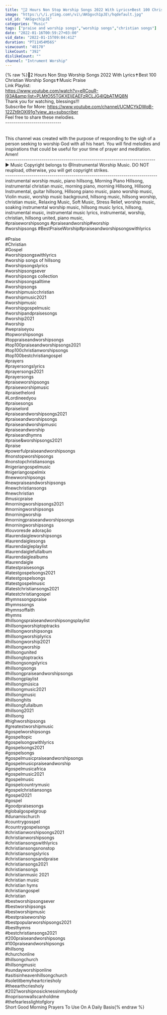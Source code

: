 ```yaml
---
title: "🙏2 Hours Non Stop Worship Songs 2022 With Lyrics✝️Best 100 Christian Worship Songs✝️Music Praise"
image: "https:\/\/i.ytimg.com\/vi\/AKGgvch1pJE\/hqdefault.jpg"
vid_id: "AKGgvch1pJE"
categories: "Music"
tags: ["praise and worship songs","worship songs","christian songs"]
date: "2022-01-16T00:59:27+03:00"
vid_date: "2022-01-15T09:04:41Z"
duration: "PT11H54M56S"
viewcount: "40170"
likeCount: "392"
dislikeCount: ""
channel: "Intrument Worship"
---
```

{% raw %}🙏2 Hours Non Stop Worship Songs 2022 With Lyrics✝️Best 100 Christian Worship Songs✝️Music Praise<br />Link Playlist:<br /><a rel="nofollow" target="blank" href="https://www.youtube.com/watch?v=eRCouR-I93A&amp;list=PLMtO55TGKXEIjEAEFzRCLJG4lQbATMQ8N">https://www.youtube.com/watch?v=eRCouR-I93A&amp;list=PLMtO55TGKXEIjEAEFzRCLJG4lQbATMQ8N</a><br />Thank you for watching, blessings!!!<br />Subscribe for More: <a rel="nofollow" target="blank" href="https://www.youtube.com/channel/UCMCYkDWqB-122Zt6tOXI91g?view_as=subscriber">https://www.youtube.com/channel/UCMCYkDWqB-122Zt6tOXI91g?view_as=subscriber</a><br />Feel free to share these melodies.<br />----------------------------<br /><br /><br />This channel was created with the purpose of responding to the sigh of a person seeking to worship God with all his heart. You will find melodies and inspirations that could be useful for your time of prayer and meditation. Amen!<br />---------------------------------------------------------------------------<br />► Music Copyright belongs to @Instrumental Worship Music. DO NOT reupload, otherwise, you will get copyright strikes. <br />----------------------------------------------------------------------------<br /> instrumental worship music, piano hillsong, Morning Piano Hillsong, instrumental christian music, morning piano, morning Hillsong, Hillsong Instrumental, guitar hillsong, Hillsong piano music, piano worship music, Violin music, worship music background, hillsong music, hillsong worship, christian music, Relaxing Music, Soft Music, Stress Relief, worship music, soaking instrumental worship music, hillsong music lyrics, hillsong, instrumental music, instrumental music lyrics, instrumental, worship, christian, hillsong united, piano music,<br />#praiseworshipsongs​ #praiseandworship​ #worship​<br />#worshipsongs​ #BestPraiseWorship​ #praiseandworshipsongswithlyrics​<br /><br />#Praise​<br />#Christian​ <br />#Gospel​<br />#worshipsongswithlyrics​<br />#worship​ songs of hillsong<br />#worshipsongslyrics​<br />#worshipsongsever​<br />#worship​ songs collection<br />#worshipsongsalltime​<br />#worshipsongs​<br />#worshipmusicchristian​<br />#worshipmusic2021<br />#worshipmusic​<br />#worshipgospelmusic​<br />#worshipandpraisesongs​<br />#worship2021​<br />#worship​<br />#wepraiseyou​<br />#topworshipsongs​<br />#toppraiseandworshipsongs​<br />#top100praiseandworshipsongs2021​<br />#top100christianworshipsongs​<br />#top100bestchristiangospel​<br />#prayers​<br />#prayersongslyrics​<br />#prayersongs2021<br />#prayersongs​<br />#praiseworshipsongs​<br />#praiseworshipmusic​<br />#praisethelord​<br />#Lordineedyou​<br />#praisesongs​<br />#praiselord​<br />#praiseandworshipsongs2021​<br />#praiseandworshipsongs​<br />#praiseandworshipmusic​<br />#praiseandworship​<br />#praiseandhymns​<br />#praise​&amp;worshipsongs2021<br />#praise​<br />#powerfulpraiseandworshipsongs​<br />#nonstopworshipsongs​<br />#nonstopchristiansongs​<br />#nigeriangospelmusic​<br />#nigeriangospelmix​<br />#newworshipsongs​<br />#newpraiseandworshipsongs​<br />#newchristiansongs​<br />#newchristian​<br />#musicpraise​<br />#morningworshipsongs2021​<br />#morningworshipsongs​<br />#morningworship​<br />#morningpraiseandworshipsongs​<br />#morningworshipsongs​<br />#louvores​ de adoração<br />#laurendaigleworshipsongs​<br />#laurendaiglesongs​<br />#laurendaigleplaylist​<br />#laurendaiglefullalbum​<br />#laurendaiglealbums​<br />#laurendaigle​<br />#latestpraisesongs​<br />#latestgospelsongs2021<br />#latestgospelsongs​<br />#latestgospelmusic​<br />#latestchristiansongs2021​<br />#latestchristiangospel​<br />#hymnssongspraise​<br />#hymnssongs​<br />#hymnsoffaith​<br />#hymns​<br />#hillsongspraiseandworshipsongsplaylist​<br />#hillsongworshiptoptracks​<br />#hillsongworshipsongs​<br />#hillsongworshiplyrics​<br />#hillsongworship2021<br />#hillsongworship​<br />#hillsongunited​<br />#hillsongtoptracks​<br />#hillsongsongslyrics​<br />#hillsongsongs​<br />#hillsongpraiseandworshipsongs​<br />#hillsongplaylist​<br />#hillsongmúsica​<br />#hillsongmusic2021<br />#hillsongmusic​<br />#hillsonghits​<br />#hillsongfullalbum​<br />#hillsong2021<br />#hillsong​<br />#highworshipsongs​<br />#greatestworshipmusic​<br />#gospelworshipsongs​<br />#gospeltopic​<br />#gospelsongswithlyrics​<br />#gospelsongs2021​<br />#gospelsongs​<br />#gospelmusicpraiseandworshipsongs​<br />#gospelmusicpraiseandworship​<br />#gospelmusicafrica​<br />#gospelmusic2021​<br />#gospelmusic​<br />#gospelcountrymusic​<br />#gospelchristiansongs​<br />#gospel2021<br />#gospel​<br />#goodpraisesongs​<br />#globalgospelgroup​<br />#dunamischurch​<br />#countrygosspel​<br />#countrygospelsongs​<br />#christianworshipsongs2021​<br />#christianworshipsongs​<br />#christiansongswithlyrics​<br />#christiansongsnonstop​<br />#christiansongslyrics​<br />#christiansongsandpraise​<br />#christiansongs2021<br />#christiansongs​<br />#christian​ music 2021<br />#christian​ music<br />#christian​ hyms<br />#christian​ gospel<br />#christian​<br />#bestworshipsongsever​<br />#bestworshipsongs​<br />#bestworshipmusic​<br />#bestpraiseworship​<br />#bestpopularworshipsongs2021​<br />#besthymns​<br />#bestchristiansongs2021<br />#200praiseandworshipsongs​<br />#100praiseandworshipsongs​<br />#hillsong​<br />#churchonline​<br />#hillsongchurch​<br />#hillsongmusic​<br />#sundayworshiponline​<br />#asitisinheavenhillsongchurch​<br />#soletitbemyheartcriesholy​<br />#theearthcriesholy​<br />#2021worshipnosicknessinmybody​<br />#noprisonwallscanholdme​<br />#thefearlesslightofglory​<br />Short  Good Morning Prayers To Use On A Daily Basis{% endraw %}
